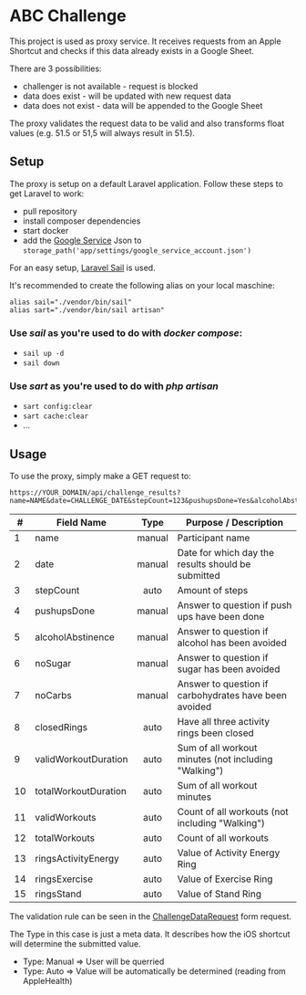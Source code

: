 # ABC Challenge

This project is used as proxy service.
It receives requests from an Apple Shortcut and checks if this data already exists in a Google Sheet.

There are 3 possibilities:
- challenger is not available - request is blocked
- data does exist - will be updated with new request data
- data does not exist - data will be appended to the Google Sheet

The proxy validates the request data to be valid and also transforms float values (e.g. 51.5 or 51,5 will always 
result in 51.5).

## Setup

The proxy is setup on a default Laravel application.
Follow these steps to get Laravel to work:

- pull repository
- install composer dependencies
- start docker
- add the [Google Service](https://console.cloud.google.com/projectselector2/iam-admin/serviceaccounts?hl=de&supportedpurview=project) Json to `storage_path('app/settings/google_service_account.json')`

For an easy setup, [Laravel Sail](https://laravel.com/docs/10.x/sail) is used.

It's recommended to create the following alias on your local maschine:

```
alias sail="./vendor/bin/sail"
alias sart="./vendor/bin/sail artisan" 
```

### Use ***sail*** as you're used to do with ***docker compose***:

- `sail up -d`
- `sail down`

### Use ***sart*** as you're used to do with ***php artisan***

- `sart config:clear`
- `sart cache:clear`
- ...

## Usage

To use the proxy, simply make a GET request to:

```
https://YOUR_DOMAIN/api/challenge_results?name=NAME&date=CHALLENGE_DATE&stepCount=123&pushupsDone=Yes&alcoholAbstinence=No&closedRings=Yes&validWorkoutDuration=91.1&totalWorkoutDuration=56.43&validWorkouts=2&totalWorkouts=1&noSugar=Yes&noCarbs=No&ringsActivityEnergy=500&ringsExercise=45&ringsStand=10
```

| #  | Field Name           | Type   | Purpose / Description                                 |
| -- | -------------------- | :----: | ----------------------------------------------------- |
| 1  | name                 | manual | Participant name                                      |
| 2  | date                 | manual | Date for which day the results should be submitted    |
| 3  | stepCount            | auto   | Amount of steps                                       |
| 4  | pushupsDone          | manual | Answer to question if push ups have been done         |
| 5  | alcoholAbstinence    | manual | Answer to question if alcohol has been avoided        |
| 6  | noSugar              | manual | Answer to question if sugar has been avoided          |
| 7  | noCarbs              | manual | Answer to question if carbohydrates have been avoided |
| 8  | closedRings          | auto   | Have all three activity rings been closed             |
| 9  | validWorkoutDuration | auto   | Sum of all workout minutes (not including "Walking")  |
| 10 | totalWorkoutDuration | auto   | Sum of all workout minutes                            |
| 11 | validWorkouts        | auto   | Count of all workouts (not including "Walking")       |
| 12 | totalWorkouts        | auto   | Count of all workouts                                 |
| 13 | ringsActivityEnergy  | auto   | Value of Activity Energy Ring                         |
| 14 | ringsExercise        | auto   | Value of Exercise Ring                                |
| 15 | ringsStand           | auto   | Value of Stand Ring                                   |

The validation rule can be seen in the [ChallengeDataRequest](app/Http/Requests/ChallengeDataRequest.php) form request.

The Type in this case is just a meta data. It describes how the iOS shortcut will determine the submitted value. 
- Type: Manual => User will be querried
- Type: Auto => Value will be automatically be determined (reading from AppleHealth)
